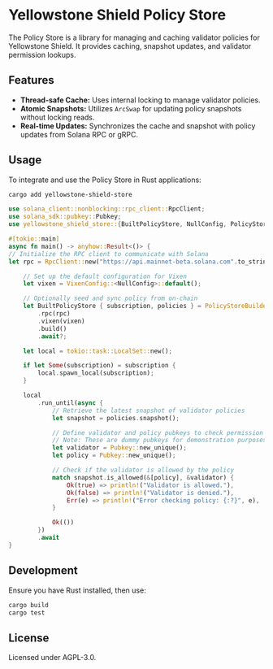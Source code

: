 # Yellowstone Shield Policy Store

The Policy Store is a library for managing and caching validator policies for Yellowstone Shield. It provides caching, snapshot updates, and validator permission lookups.

## Features

- **Thread-safe Cache:** Uses internal locking to manage validator policies.
- **Atomic Snapshots:** Utilizes `ArcSwap` for updating policy snapshots without locking reads.
- **Real-time Updates:** Synchronizes the cache and snapshot with policy updates from Solana RPC or gRPC.

## Usage

To integrate and use the Policy Store in Rust applications:

```bash
cargo add yellowstone-shield-store
```

```rust
use solana_client::nonblocking::rpc_client::RpcClient;
use solana_sdk::pubkey::Pubkey;
use yellowstone_shield_store::{BuiltPolicyStore, NullConfig, PolicyStoreBuilder, VixenConfig, PolicyStoreTrait};

#[tokio::main]
async fn main() -> anyhow::Result<()> {
// Initialize the RPC client to communicate with Solana
let rpc = RpcClient::new("https://api.mainnet-beta.solana.com".to_string());

    // Set up the default configuration for Vixen
    let vixen = VixenConfig::<NullConfig>::default();

    // Optionally seed and sync policy from on-chain
    let BuiltPolicyStore { subscription, policies } = PolicyStoreBuilder::new()
        .rpc(rpc)
        .vixen(vixen)
        .build()
        .await?;

    let local = tokio::task::LocalSet::new();

    if let Some(subscription) = subscription {
        local.spawn_local(subscription);
    }

    local
        .run_until(async {
            // Retrieve the latest snapshot of validator policies
            let snapshot = policies.snapshot();

            // Define validator and policy pubkeys to check permission
            // Note: These are dummy pubkeys for demonstration purposes
            let validator = Pubkey::new_unique();
            let policy = Pubkey::new_unique();

            // Check if the validator is allowed by the policy
            match snapshot.is_allowed(&[policy], &validator) {
                Ok(true) => println!("Validator is allowed."),
                Ok(false) => println!("Validator is denied."),
                Err(e) => println!("Error checking policy: {:?}", e),
            }

            Ok(())
        })
        .await
}

```

## Development

Ensure you have Rust installed, then use:

```bash
cargo build
cargo test
```

## License

Licensed under AGPL-3.0.
